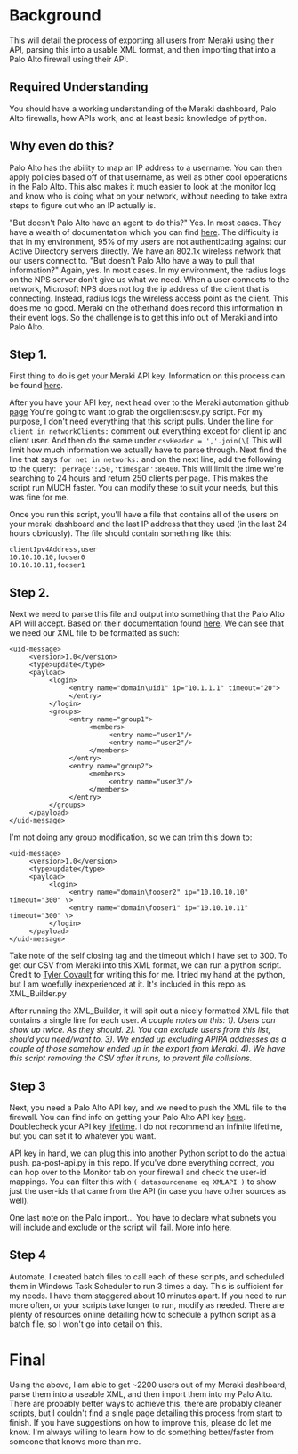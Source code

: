 # Background

This will detail the process of exporting all users from Meraki using their API, parsing this into a usable XML format, and then importing that into a Palo Alto firewall using their API.  

## Required Understanding

You should have a working understanding of the Meraki dashboard, Palo Alto firewalls, how APIs work, and at least basic knowledge of python. 

## Why even do this? 

Palo Alto has the ability to map an IP address to a username. You can then apply policies based off of that username, as well as other cool opperations in the Palo Alto.  This also makes it much easier to look at the monitor log and know who is doing what on your network, without needing to take extra steps to figure out who an IP actually is.  

"But doesn't Palo Alto have an agent to do this?"  Yes. In most cases.  They have a wealth of documentation which you can find [here](https://docs.paloaltonetworks.com/pan-os/10-1/pan-os-admin/user-id/user-id-overview).  The difficulty is that in my environment, 95% of my users are not authenticating against our Active Directory servers directly.  We have an 802.1x wireless network that our users connect to. "But doesn't Palo Alto have a way to pull that information?"  Again, yes.  In most cases.  In my environment, the radius logs on the NPS server don't give us what we need. When a user connects to the network, Microsoft NPS does not log the ip address of the client that is connecting.  Instead, radius logs the wireless access point as the client.  This does me no good. Meraki on the otherhand does record this information in their event logs.  So the challenge is to get this info out of Meraki and into Palo Alto. 

## Step 1.

First thing to do is get your Meraki API key. Information on this process can be found [here](https://documentation.meraki.com/General_Administration/Other_Topics/Cisco_Meraki_Dashboard_API).

After you have your API key, next head over to the Meraki automation github [page](https://github.com/meraki/automation-scripts) You're going to want to grab the orgclientscsv.py script.  For my purpose, I don't need everything that this script pulls.  Under the line `for client in networkClients:` comment out everything except for client ip and client user. And then do the same under `csvHeader = ','.join(\[` This will limit how much information we actually have to parse through.  Next find the line that says `for net in networks:` and on the next line, add the following to the query: `'perPage':250,'timespan':86400`.  This will limit the time we're searching to 24 hours and return 250 clients per page.  This makes the script run MUCH faster.  You can modify these to suit your needs, but this was fine for me. 

Once you run this script, you'll have a file that contains all of the users on your meraki dashboard and the last IP address that they used (in the last 24 hours obviously).  The file should contain something like this: 
```
clientIpv4Address,user
10.10.10.10,fooser0
10.10.10.11,fooser1
```

## Step 2.

Next we need to parse this file and output into something that the Palo Alto API will accept.  Based on their documentation found [here](https://docs.paloaltonetworks.com/pan-os/10-1/pan-os-panorama-api/pan-os-xml-api-request-types/apply-user-id-mapping-and-populate-dynamic-address-groups-api). We can see that we need our XML file to be formatted as such:

```
<uid-message> 
     <version>1.0</version> 
     <type>update</type> 
     <payload> 
          <login> 
               <entry name="domain\uid1" ip="10.1.1.1" timeout="20"> 
               </entry> 
          </login> 
          <groups> 
               <entry name="group1"> 
                    <members> 
                         <entry name="user1"/> 
                         <entry name="user2"/> 
                    </members> 
               </entry> 
               <entry name="group2"> 
                    <members> 
                         <entry name="user3"/> 
                    </members> 
               </entry> 
          </groups> 
     </payload> 
</uid-message>
```
I'm not doing any group modification, so we can trim this down to:
```
<uid-message> 
     <version>1.0</version> 
     <type>update</type> 
     <payload> 
          <login> 
               <entry name="domain\fooser2" ip="10.10.10.10" timeout="300" \> 
               <entry name="domain\fooser1" ip="10.10.10.11" timeout="300" \>
          </login> 
     </payload> 
</uid-message>
```
Take note of the self closing tag and the timeout which I have set to 300.  To get our CSV from Meraki into this XML format, we can run a python script. Credit to [Tyler Covault](https://github.com/Tyco2194) for writing this for me.  I tried my hand at the python, but I am woefully inexperienced at it. It's included in this repo as XML_Builder.py

After running the XML_Builder, it will spit out a nicely formatted XML file that contains a single line for each user.  *A couple notes on this: 1). Users can show up twice. As they should. 2). You can exclude users from this list, should you need/want to. 3). We ended up excluding APIPA addresses as a couple of those somehow ended up in the export from Meraki. 4). We have this script removing the CSV after it runs, to prevent file collisions.*

## Step 3

Next, you need a Palo Alto API key, and we need to push the XML file to the firewall. You can find info on getting your Palo Alto API key [here](https://docs.paloaltonetworks.com/pan-os/10-1/pan-os-panorama-api/get-started-with-the-pan-os-xml-api/get-your-api-key).  Doublecheck your API key [lifetime](https://docs.paloaltonetworks.com/pan-os/10-1/pan-os-admin/firewall-administration/manage-firewall-administrators/configure-administrative-accounts-and-authentication/configure-api-key-lifetime).  I do not recommend an infinite lifetime, but you can set it to whatever you want. 

API key in hand, we can plug this into another Python script to do the actual push.  pa-post-api.py in this repo. If you've done everything correct, you can hop over to the Monitor tab on your firewall and check the user-id mappings. You can filter this with `( datasourcename eq XMLAPI )` to show just the user-ids that came from the API (in case you have other sources as well). 

One last note on the Palo import... You have to declare what subnets you will include and exclude or the script will fail.  More info [here](https://docs.paloaltonetworks.com/pan-os/10-1/pan-os-web-interface-help/user-identification/device-user-identification-user-mapping/include-or-exclude-subnetworks-for-user-mapping).

## Step 4

Automate.  I created batch files to call each of these scripts, and scheduled them in Windows Task Scheduler to run 3 times a day.  This is sufficient for my needs.  I have them staggered about 10 minutes apart.  If you need to run more often, or your scripts take longer to run, modify as needed. There are plenty of resources online detailing how to schedule a python script as a batch file, so I won't go into detail on this.  

# Final

Using the above, I am able to get ~2200 users out of my Meraki dashboard, parse them into a useable XML, and then import them into my Palo Alto.  There are probably better ways to achieve this, there are probably cleaner scripts, but I couldn't find a single page detailing this process from start to finish.  If you have suggestions on how to improve this, please do let me know.  I'm always willing to learn how to do something better/faster from someone that knows more than me. 
